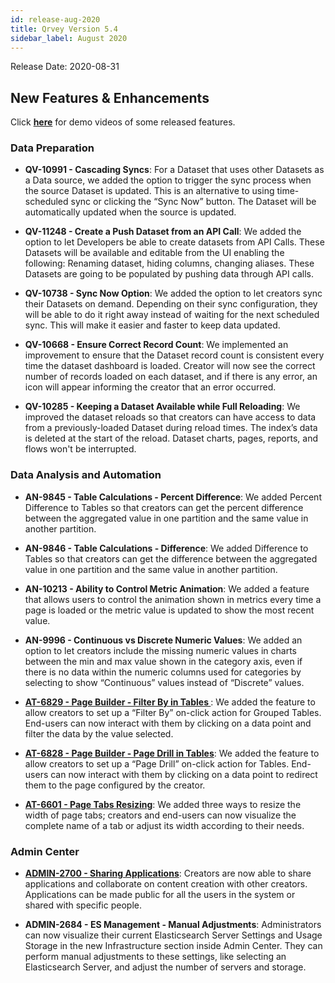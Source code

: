 ```yaml
---
id: release-aug-2020
title: Qrvey Version 5.4
sidebar_label: August 2020
---
```

<div style={{textAlign: "justify"}}/>
Release Date: 2020-08-31

## New Features & Enhancements

Click <a href="/docs/next/video-training/release/version-5.4"> <strong>here</strong></a> for demo videos of some released features.

### Data Preparation

-   **QV-10991 - Cascading Syncs**: For a Dataset that uses other Datasets as a Data source, we added the option to trigger the sync process when the source Dataset is updated.  This is an alternative to using time-scheduled sync or clicking the “Sync Now” button. The Dataset will be automatically updated when the source is updated.

-   **QV-11248 - Create a Push Dataset from an API Call**: We added the option to let Developers be able to create datasets from API Calls. These Datasets will be available and editable from the UI enabling the following: Renaming dataset, hiding columns, changing aliases. These Datasets are going to be populated by pushing data through API calls.

-   **QV-10738 - Sync Now Option**: We added the option to let creators sync their Datasets on demand. Depending on their sync configuration, they will be able to do it right away instead of waiting for the next scheduled sync. This will make it easier and faster to keep data updated. 

-   **QV-10668 - Ensure Correct Record Count**: We implemented an improvement to ensure that the Dataset record count is consistent every time the dataset dashboard is loaded. Creator will now see the correct number of records loaded on each dataset, and if there is any error, an icon will appear informing the creator that an error occurred.

-   **QV-10285 - Keeping a Dataset Available while Full Reloading**: We improved the dataset reloads so that creators can have access to data from a previously-loaded Dataset during reload times. The index’s data is deleted at the start of the reload. Dataset charts, pages, reports, and flows won't be interrupted.

### Data Analysis and Automation

-   **AN-9845 - Table Calculations - Percent Difference**: We added Percent Difference to Tables so that creators can get the percent difference between the aggregated value in one partition and the same value in another partition.

-   **AN-9846 - Table Calculations - Difference**: We added Difference to Tables so that creators can get the difference between the aggregated value in one partition and the same value in another partition. 

-   **AN-10213 - Ability to Control Metric Animation**: We added a feature that allows users to control the animation shown in metrics every time a page is loaded or the metric value is updated to show the most recent value. 

-   **AN-9996 - Continuous vs Discrete Numeric Values**: We added an option to let creators include the missing numeric values in charts between the min and max value shown in the category axis, even if there is no data within the numeric columns used for categories by selecting to show “Continuous” values instead of “Discrete” values.

-   <a href="/docs/ui-docs/builders/pages_actions/" target="_blank"> <strong>AT-6829 - Page Builder - Filter By in Tables </strong></a>: We added the feature to allow creators to set up a “Filter By” on-click action for Grouped Tables. End-users can now interact with them by clicking on a data point and filter the data by the value selected.

-   <a href="/docs/ui-docs/builders/pages_actions/" target="_blank"> <strong>AT-6828 - Page Builder - Page Drill in Tables</strong></a>: We added the feature to allow creators to set up a “Page Drill” on-click action for Tables. End-users can now interact with them by clicking on a data point to redirect them to the page configured by the creator.

-   <a href="/docs/ui-docs/builders/pages/" target="_blank"> <strong>AT-6601 - Page Tabs Resizing</strong></a>: We added three ways to resize the width of page tabs; creators and end-users can now visualize the complete name of a tab or adjust its width according to their needs.

### Admin Center

-   <a href="/docs/ui-docs/others/sharing-editing/#sharing-editing" target="_blank"> <strong> ADMIN-2700 - Sharing Applications</strong></a>: Creators are now able to share applications and collaborate on content creation with other creators. Applications can be made public  for all the users in the system or shared with specific people. 


-   **ADMIN-2684 - ES Management - Manual Adjustments**: Administrators can now visualize their current Elasticsearch Server Settings and Usage Storage in the new Infrastructure section inside Admin Center. They can perform manual adjustments to these settings, like selecting an Elasticsearch Server, and adjust the number of servers and storage. 
